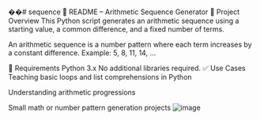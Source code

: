 ��#   s e q u e n c e 
 📘 README – Arithmetic Sequence Generator
🔢 Project Overview
This Python script generates an arithmetic sequence using a starting value, a common difference, and a fixed number of terms.

An arithmetic sequence is a number pattern where each term increases by a constant difference.
Example: 5, 8, 11, 14, ...



🧰 Requirements
Python 3.x
No additional libraries required.
✅ Use Cases
Teaching basic loops and list comprehensions in Python

Understanding arithmetic progressions

Small math or number pattern generation projects
![image](https://github.com/user-attachments/assets/7b778ae1-231d-4a38-a9ad-beb6b2b4e203)


 

